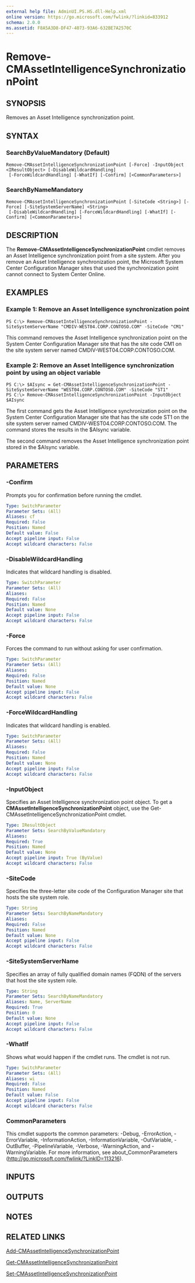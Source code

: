 ```yaml
---
external help file: AdminUI.PS.HS.dll-Help.xml
online version: https://go.microsoft.com/fwlink/?linkid=833912
schema: 2.0.0
ms.assetid: F8A5A3D8-DF47-4073-93A6-632BE7A2570C
---
```


# Remove-CMAssetIntelligenceSynchronizationPoint

## SYNOPSIS
Removes an Asset Intelligence synchronization point.

## SYNTAX

### SearchByValueMandatory (Default)
```
Remove-CMAssetIntelligenceSynchronizationPoint [-Force] -InputObject <IResultObject> [-DisableWildcardHandling]
 [-ForceWildcardHandling] [-WhatIf] [-Confirm] [<CommonParameters>]
```

### SearchByNameMandatory
```
Remove-CMAssetIntelligenceSynchronizationPoint [-SiteCode <String>] [-Force] [-SiteSystemServerName] <String>
 [-DisableWildcardHandling] [-ForceWildcardHandling] [-WhatIf] [-Confirm] [<CommonParameters>]
```

## DESCRIPTION
The **Remove-CMAssetIntelligenceSynchronizationPoint** cmdlet removes an Asset Intelligence synchronization point from a site system.
After you remove an Asset Intelligence synchronization point, the Microsoft System Center Configuration Manager sites that used the synchronization point cannot connect to System Center Online.

## EXAMPLES

### Example 1: Remove an Asset Intelligence synchronization point
```
PS C:\> Remove-CMAssetIntelligenceSynchronizationPoint -SiteSystemServerName "CMDIV-WEST04.CORP.CONTOSO.COM" -SiteCode "CM1"
```

This command removes the Asset Intelligence synchronization point on the System Center Configuration Manager site that has the site code CM1 on the site system server named CMDIV-WEST04.CORP.CONTOSO.COM.

### Example 2: Remove an Asset Intelligence synchronization point by using an object variable
```
PS C:\> $AIsync = Get-CMAssetIntelligenceSynchronizationPoint -SiteSystemServerName "WEST04.CORP.CONTOSO.COM" -SiteCode "ST1"
PS C:\> Remove-CMAssetIntelligenceSynchronizationPoint -InputObject $AIsync
```

The first command gets the Asset Intelligence synchronization point on the System Center Configuration Manager site that has the site code ST1 on the site system server named CMDIV-WEST04.CORP.CONTOSO.COM.
The command stores the results in the $AIsync variable.

The second command removes the Asset Intelligence synchronization point stored in the $AIsync variable.

## PARAMETERS

### -Confirm
Prompts you for confirmation before running the cmdlet.

```yaml
Type: SwitchParameter
Parameter Sets: (All)
Aliases: cf
Required: False
Position: Named
Default value: False
Accept pipeline input: False
Accept wildcard characters: False
```

### -DisableWildcardHandling
Indicates that wildcard handling is disabled.

```yaml
Type: SwitchParameter
Parameter Sets: (All)
Aliases: 
Required: False
Position: Named
Default value: None
Accept pipeline input: False
Accept wildcard characters: False
```

### -Force
Forces the command to run without asking for user confirmation.

```yaml
Type: SwitchParameter
Parameter Sets: (All)
Aliases: 
Required: False
Position: Named
Default value: None
Accept pipeline input: False
Accept wildcard characters: False
```

### -ForceWildcardHandling
Indicates that wildcard handling is enabled.

```yaml
Type: SwitchParameter
Parameter Sets: (All)
Aliases: 
Required: False
Position: Named
Default value: None
Accept pipeline input: False
Accept wildcard characters: False
```

### -InputObject
Specifies an Asset Intelligence synchronization point object.
To get a **CMAssetIntelligenceSynchronizationPoint** object, use the Get-CMAssetIntelligenceSynchronizationPoint cmdlet.

```yaml
Type: IResultObject
Parameter Sets: SearchByValueMandatory
Aliases: 
Required: True
Position: Named
Default value: None
Accept pipeline input: True (ByValue)
Accept wildcard characters: False
```

### -SiteCode
Specifies the three-letter site code of the Configuration Manager site that hosts the site system role.

```yaml
Type: String
Parameter Sets: SearchByNameMandatory
Aliases: 
Required: False
Position: Named
Default value: None
Accept pipeline input: False
Accept wildcard characters: False
```

### -SiteSystemServerName
Specifies an array of fully qualified domain names (FQDN) of the servers that host the site system role.

```yaml
Type: String
Parameter Sets: SearchByNameMandatory
Aliases: Name, ServerName
Required: True
Position: 0
Default value: None
Accept pipeline input: False
Accept wildcard characters: False
```

### -WhatIf
Shows what would happen if the cmdlet runs.
The cmdlet is not run.

```yaml
Type: SwitchParameter
Parameter Sets: (All)
Aliases: wi
Required: False
Position: Named
Default value: False
Accept pipeline input: False
Accept wildcard characters: False
```

### CommonParameters
This cmdlet supports the common parameters: -Debug, -ErrorAction, -ErrorVariable, -InformationAction, -InformationVariable, -OutVariable, -OutBuffer, -PipelineVariable, -Verbose, -WarningAction, and -WarningVariable. For more information, see about_CommonParameters (http://go.microsoft.com/fwlink/?LinkID=113216).

## INPUTS

## OUTPUTS

## NOTES

## RELATED LINKS

[Add-CMAssetIntelligenceSynchronizationPoint](./Add-CMAssetIntelligenceSynchronizationPoint.md)

[Get-CMAssetIntelligenceSynchronizationPoint](./Get-CMAssetIntelligenceSynchronizationPoint.md)

[Set-CMAssetIntelligenceSynchronizationPoint](./Set-CMAssetIntelligenceSynchronizationPoint.md)


